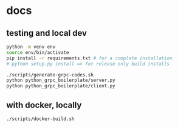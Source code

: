 # docs

## testing and local dev

```sh
python -m venv env
source env/bin/activate
pip install -r requirements.txt # for a complete installation
# python setup.py install => for release only build installs

./scripts/generate-grpc-codes.sh
python python_grpc_boilerplate/server.py
python python_grpc_boilerplate/client.py
```

## with docker, locally

```sh
./scripts/docker-build.sh
```
